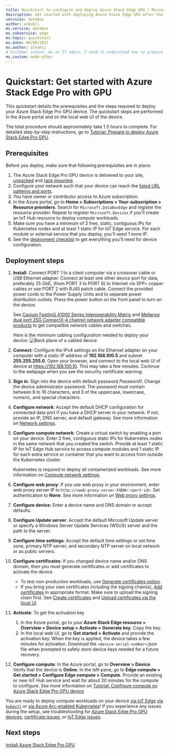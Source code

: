 ```yaml
---
title: Quickstart to configure and deploy Azure Stack Edge GPU | Microsoft Docs
description: Get started with deploying Azure Stack Edge GPU after the device is received.
services: databox
author: alkohli
ms.service: databox
ms.subservice: edge
ms.topic: quickstart
ms.date: 06/09/2021
ms.author: alkohli
# Customer intent: As an IT admin, I need to understand how to prepare the portal to quickly deploy Azure Stack Edge so I can use it to transfer data to Azure.
ms.custom: mode-other
---
```

# Quickstart: Get started with Azure Stack Edge Pro with GPU 

This quickstart details the prerequisites and the steps required to deploy your Azure Stack Edge Pro GPU device. The quickstart steps are performed in the Azure portal and on the local web UI of the device. 

The total procedure should approximately take 1.5 hours to complete. For detailed step-by-step instructions, go to [Tutorial: Prepare to deploy Azure Stack Edge Pro GPU](azure-stack-edge-gpu-deploy-prep.md#deployment-configuration-checklist). 


## Prerequisites

Before you deploy, make sure that following prerequisites are in place:

1. The Azure Stack Edge Pro GPU device is delivered to your site, [unpacked](azure-stack-edge-gpu-deploy-install.md#unpack-the-device) and [rack mounted](azure-stack-edge-gpu-deploy-install.md#rack-the-device). 
1. Configure your network such that your device can reach the [listed URL patterns and ports](azure-stack-edge-gpu-system-requirements.md#networking-port-requirements). 
1. You have owner or contributor access to Azure subscription.
1. In the Azure portal, go to **Home > Subscriptions > Your-subscription > Resource providers**. Search for `Microsoft.DataBoxEdge` and register the resource provider. Repeat to register `Microsoft.Devices` if you'll create an IoT Hub resource to deploy compute workloads.
1. Make sure you have a minimum of 2 free, static, contiguous IPs for Kubernetes nodes and at least 1 static IP for IoT Edge service. For each module or external service that you deploy, you'll need 1 more IP.
1. See the [deployment checklist](azure-stack-edge-gpu-deploy-checklist.md) to get everything you'll need for device configuration. 


## Deployment steps

1. **Install**: Connect PORT 1 to a client computer via a crossover cable or USB Ethernet adapter. Connect at least one other device port for data, preferably 25 GbE, (from PORT 3 to PORT 6) to Internet via SFP+ copper cables or use PORT 2 with RJ45 patch cable. Connect the provided power cords to the Power Supply Units and to separate power distribution outlets. Press the power button on the front panel to turn on the device.  

    See [Cavium FastlinQ 41000 Series Interoperability Matrix](https://www.marvell.com/documents/xalflardzafh32cfvi0z/) and [Mellanox dual port 25G ConnectX-4 channel network adapter compatible products](https://docs.mellanox.com/display/ConnectX4LxFirmwarev14271016/Firmware+Compatible+Products) to get compatible network cables and switches.

    Here is the minimum cabling configuration needed to deploy your device:
    ![Back plane of a cabled device](./media/azure-stack-edge-gpu-quickstart/backplane-min-cabling-1.png)

2. **Connect**: Configure the IPv4 settings on the Ethernet adapter on your computer with a static IP address of **192.168.100.5** and subnet **255.255.255.0**. Open your browser, and connect to the local web UI of device at https://192.168.100.10. This may take a few minutes. Continue to the webpage when you see the security certificate warning.

3. **Sign in**: Sign into the device with default password *Password1*. Change the device administrator password. The password must contain between 8 to 16 characters, and 3 of the uppercase, lowercase, numeric, and special characters.

4. **Configure network**: Accept the default DHCP configuration for connected data port if you have a DHCP server in your network. If not, provide an IP, DNS server, and default gateway. See more information on [Network settings](azure-stack-edge-gpu-deploy-configure-network-compute-web-proxy.md#configure-network).

5. **Configure compute network**: Create a virtual switch by enabling a port on your device. Enter 2 free, contiguous static IPs for Kubernetes nodes in the same network that you created the switch. Provide at least 1 static IP for IoT Edge Hub service to access compute modules and 1 static IP for each extra service or container that you want to access from outside the Kubernetes cluster. 

    Kubernetes is required to deploy all containerized workloads. See more information on [Compute network settings](azure-stack-edge-gpu-deploy-configure-network-compute-web-proxy.md#enable-compute-network).

6. **Configure web proxy**: If you use web proxy in your environment, enter web proxy server IP in `http://<web-proxy-server-FQDN>:<port-id>`. Set authentication to **None**. See more information on [Web proxy settings](azure-stack-edge-gpu-deploy-configure-network-compute-web-proxy.md#configure-web-proxy).

7. **Configure device**: Enter a device name and DNS domain or accept defaults. 

8. **Configure Update server**: Accept the default Microsoft Update server or specify a Windows Server Update Services (WSUS) server and the path to the server. 

9. **Configure time settings**: Accept the default time settings or set time zone, primary NTP server, and secondary NTP server on local network or as public servers.

10. **Configure certificates**: If you changed device name and/or DNS domain, then you must generate certificates or add certificates to activate the device. 

    - To test non-production workloads, use [Generate certificates option](azure-stack-edge-gpu-deploy-configure-certificates.md#generate-device-certificates). 
    - If you bring your own certificates including the signing chain(s), [Add certificates](azure-stack-edge-gpu-deploy-configure-certificates.md#bring-your-own-certificates) in appropriate format. Make sure to upload the signing chain first. See [Create certificates](azure-stack-edge-gpu-create-certificates-tool.md) and [Upload certificates via the local UI](azure-stack-edge-gpu-deploy-configure-certificates.md#bring-your-own-certificates).

11. **Activate**: To get the activation key 

    1. In the Azure portal, go to your **Azure Stack Edge resource > Overview > Device setup > Activate > Generate key**. Copy the key. 
    1. In the local web UI, go to **Get started > Activate** and provide the activation key. When the key is applied, the device takes a few minutes for activation. Download the `<device-serial-number>`.json file when prompted to safely store device keys needed for a future recovery. 

12. **Configure compute**: In the Azure portal, go to **Overview > Device**. Verify that the device is **Online**. In the left-pane, go to **Edge compute > Get started > Configure Edge compute > Compute**. Provide an existing or new IoT Hub service and wait for about 20 minutes for the compute to configure. See more information on [Tutorial: Configure compute on Azure Stack Edge Pro GPU device](azure-stack-edge-gpu-deploy-configure-compute.md)

You are ready to deploy compute workloads on your device [via IoT Edge](azure-stack-edge-gpu-deploy-sample-module-marketplace.md) [via `kubectl`](azure-stack-edge-gpu-create-kubernetes-cluster.md) or [via Azure Arc-enabled Kubernetes](azure-stack-edge-gpu-deploy-arc-kubernetes-cluster.md)! If you experience any issues during the setup, see troubleshooting for [Azure Stack Edge Pro GPU devices](azure-stack-edge-gpu-troubleshoot.md), [certificate issues](azure-stack-edge-gpu-certificate-troubleshooting.md), or [IoT Edge issues](azure-stack-edge-gpu-troubleshoot-iot-edge.md). 

## Next steps

[Install Azure Stack Edge Pro GPU](./azure-stack-edge-gpu-deploy-install.md)
